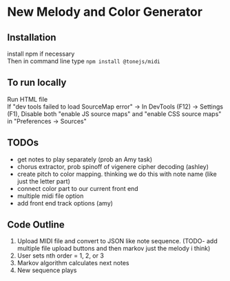 # New Melody and Color Generator 

## Installation 
install npm if necessary <br />
Then in command line type ```npm install @tonejs/midi```


## To run locally 
Run HTML file <br />
If "dev tools failed to load SourceMap error" -> In DevTools (F12) -> Settings (F1), Disable both "enable JS source maps" and "enable CSS source maps" in "Preferences -> Sources"

##  TODOs 
- get notes to play separately (prob an Amy task)
- chorus extractor, prob spinoff of vigenere cipher decoding (ashley)
- create pitch to color mapping. thinking we do this with note name (like just the letter part)
- connect color part to our current front end 
- multiple midi file option 
- add front end track options (amy)


## Code Outline
1. Upload MIDI file and convert to JSON like note sequence. (TODO- add multiple file upload buttons and then markov just the melody i think)
2. User sets nth order = 1, 2, or 3
3. Markov algorithm calculates next notes 
4. New sequence plays 
